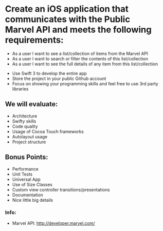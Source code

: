 # Create an iOS application that communicates with the Public Marvel API and meets the following requirements:
* As a user I want to see a list/collection of items from the Marvel API 
* As a user I want to search or filter the contents of this list/collection 
* As a user I want to see the full details of any item from this list/collection 

- Use Swift 3 to develop the entire app 
- Store the project in your public Github account 
- Focus on showing your programming skills and feel free to use 3rd party libraries

## We will evaluate:
- Architecture
- Swifty skills
- Code quality 
- Usage of Cocoa Touch frameworks 
- Autolayout usage 
- Project structure

## Bonus Points:
- Performance 
- Unit Tests 
- Universal App
- Use of Size Classes 
- Custom view controller transitions/presentations 
- Documentation 
- Nice little big details

### Info:
- Marvel API: http://developer.marvel.com/
